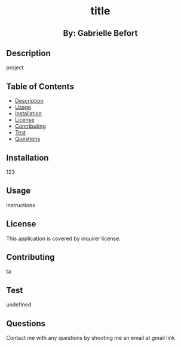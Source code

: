 
<h1 align="center">title</h1>
<h2 align="center">By: Gabrielle Befort</h2>

## Description 
project

## Table of Contents
- [Description](#description)
- [Usage](#usage)
- [Installation](#installation)
- [License](#license)
- [Contributing](#contributing)
- [Test](#test)
- [Questions](#questions)

## Installation
123

## Usage
instructions

## License
This application is covered by inquirer license.

## Contributing
ta

## Test
undefined  

## Questions
Contact me with any questions by shooting me an email at gmail 
link


